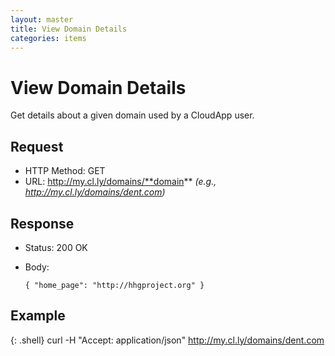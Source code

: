 ```yaml
---
layout: master
title: View Domain Details
categories: items
---
```


# View Domain Details

Get details about a given domain used by a CloudApp user.


## Request

- HTTP Method: GET
- URL: http://my.cl.ly/domains/**domain** _(e.g., http://my.cl.ly/domains/dent.com)_

## Response

- Status: 200 OK
- Body:

      { "home_page": "http://hhgproject.org" }


## Example

{: .shell}
    curl -H "Accept: application/json" http://my.cl.ly/domains/dent.com
